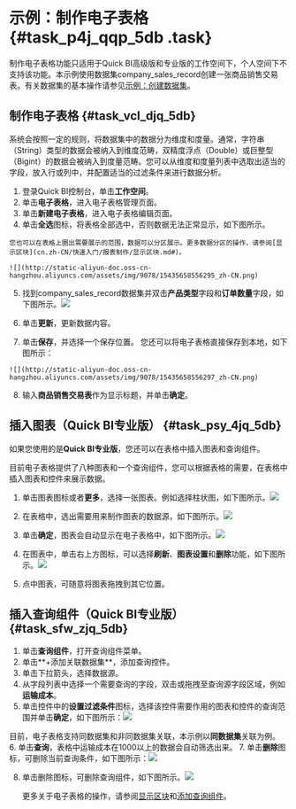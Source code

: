 # 示例：制作电子表格 {#task_p4j_qqp_5db .task}

制作电子表格功能只适用于Quick BI高级版和专业版的工作空间下，个人空间下不支持该功能。本示例使用数据集company\_sales\_record创建一张商品销售交易表。有关数据集的基本操作请参见[示例：创建数据集](cn.zh-CN/快速入门/示例：创建数据集.md#)。

## 制作电子表格 {#task_vcl_djq_5db}

系统会按照一定的规则，将数据集中的数据分为维度和度量。通常，字符串（String）类型的数据会被纳入到维度范畴，双精度浮点（Double）或巨整型（Bigint）的数据会被纳入到度量范畴。您可以从维度和度量列表中选取出适当的字段，放入行或列中，并配置适当的过滤条件来进行数据分析。

1.  登录Quick BI控制台，单击**工作空间**。 
2.  单击**电子表格**，进入电子表格管理页面。 
3.   单击**新建电子表格**，进入电子表格编辑页面。 
4.   单击**全选**图标，将表格全部选中，否则数据无法正常显示，如下图所示。 

    您也可以在表格上圈出需要展示的范围，数据可以分区展示。更多数据分区的操作，请参阅[显示区块](cn.zh-CN/快速入门/报表制作/显示区块.md#)。

    ![](http://static-aliyun-doc.oss-cn-hangzhou.aliyuncs.com/assets/img/9078/15435658556295_zh-CN.png)

5.  找到company\_sales\_record数据集并双击**产品类型**字段和**订单数量**字段，如下图所示。![](http://static-aliyun-doc.oss-cn-hangzhou.aliyuncs.com/assets/img/9078/15435658556296_zh-CN.png)

 
6.   单击**更新**，更新数据内容。 
7.   单击**保存**，并选择一个保存位置。 您还可以将电子表格直接保存到本地，如下图所示：

    ![](http://static-aliyun-doc.oss-cn-hangzhou.aliyuncs.com/assets/img/9078/15435658556297_zh-CN.png)

8.  输入**商品销售交易表**作为显示标题，并单击**确定**。 

## 插入图表（Quick BI专业版） {#task_psy_4jq_5db}

如果您使用的是**Quick BI专业版**，您还可以在表格中插入图表和查询组件。

目前电子表格提供了八种图表和一个查询组件，您可以根据表格的需要，在表格中插入图表和控件来展示数据。

1.  单击图表图标或者**更多**，选择一张图表。例如选择柱状图，如下图所示。![](http://static-aliyun-doc.oss-cn-hangzhou.aliyuncs.com/assets/img/9078/15435658556298_zh-CN.png)

 
2.  在表格中，选出需要用来制作图表的数据源，如下图所示。![](http://static-aliyun-doc.oss-cn-hangzhou.aliyuncs.com/assets/img/9078/15435658566299_zh-CN.png)

 
3.  单击**确定**，图表会自动显示在电子表格中，如下图所示。![](http://static-aliyun-doc.oss-cn-hangzhou.aliyuncs.com/assets/img/9078/15435658566300_zh-CN.png)

 
4.  在图表中，单击右上方图标，可以选择**刷新**、**图表设置**和**删除**功能，如下图所示。![](http://static-aliyun-doc.oss-cn-hangzhou.aliyuncs.com/assets/img/9078/15435658566301_zh-CN.png)

 
5.   点中图表，可随意将图表拖拽到其它位置。 

## 插入查询组件（Quick BI专业版） {#task_sfw_zjq_5db}

1.  单击**查询组件**，打开查询组件菜单。 
2.  单击**+添加关联数据集**，添加查询控件。 
3.   单击下拉箭头，选择数据源。 
4.  从字段列表中选择一个需要查询的字段，双击或拖拽至查询源字段区域，例如**运输成本**。 
5.   单击控件中的**设置过滤条件**图标，选择该控件需要作用的图表和控件的查询范围并单击**确定**，如下图所示：![](http://static-aliyun-doc.oss-cn-hangzhou.aliyuncs.com/assets/img/9078/154356585611445_zh-CN.png)

 目前，电子表格支持同数据集和非同数据集关联，本示例以**同数据集**关联为例。
6.   单击**查询**，表格中运输成本在1000以上的数据会自动筛选出来。 
7.  单击**删除**图标，可删除当前查询条件，如下图所示：![](http://static-aliyun-doc.oss-cn-hangzhou.aliyuncs.com/assets/img/9078/154356585611452_zh-CN.png)

 
8.  单击删除图标，可删除查询组件，如下图所示。![](http://static-aliyun-doc.oss-cn-hangzhou.aliyuncs.com/assets/img/9078/154356585611453_zh-CN.png)

 

    更多关于电子表格的操作，请参阅[显示区块](cn.zh-CN/快速入门/报表制作/显示区块.md#)和[添加查询组件](cn.zh-CN/快速入门/报表制作/添加查询组件.md#)。



